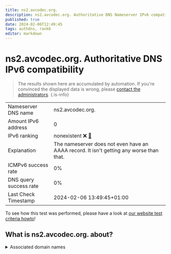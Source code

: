 ```yaml
---
title: ns2.avcodec.org.
description: ns2.avcodec.org. Authoritative DNS Nameserver IPv6 compatibility
published: true
date: 2024-02-06T12:49:45
tags: authdns, rank6
editor: markdown
---
```


# ns2.avcodec.org. Authoritative DNS IPv6 compatibility

> The results shown here are accumulated by automation. If you're convinced the displayed data is wrong, please [contact the administrators](/howto/chat). 
{.is-info}




|   |   |
| - | - |
| Nameserver DNS name | ns2.avcodec.org.
| Amount IPv6 address | 0
| IPv6 ranking | nonexistent :x: [🔗](/howto/ranking) |
| Explanation | The nameserver does not even have an AAAA record. It isn't getting any worse than that. |
| ICMPv6 success rate | 0%|
| DNS query success rate | 0% |
| Last Check Timestamp | 2024-02-06 13:49:45+01:00 |

To see how this test was performed, please have a look at [our website test criteria howto](/howto/testcriteria/authdns)!


## What is ns2.avcodec.org. about?






<details>
<summary>Associated domain names</summary>

ffmpeg.org

</details>
